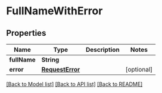 # FullNameWithError

## Properties
Name | Type | Description | Notes
------------ | ------------- | ------------- | -------------
**fullName** | **String** |  | 
**error** | [**RequestError**](RequestError.md) |  | [optional] 

[[Back to Model list]](../README.md#documentation-for-models) [[Back to API list]](../README.md#documentation-for-api-endpoints) [[Back to README]](../README.md)



